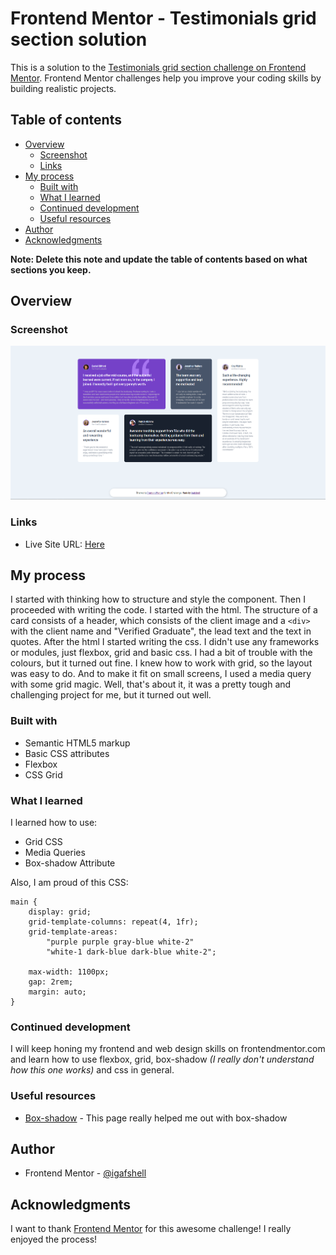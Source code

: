 # Frontend Mentor - Testimonials grid section solution

This is a solution to the [Testimonials grid section challenge on Frontend Mentor](https://www.frontendmentor.io/challenges/testimonials-grid-section-Nnw6J7Un7). Frontend Mentor challenges help you improve your coding skills by building realistic projects.

## Table of contents

- [Overview](#overview)
  - [Screenshot](#screenshot)
  - [Links](#links)
- [My process](#my-process)
  - [Built with](#built-with)
  - [What I learned](#what-i-learned)
  - [Continued development](#continued-development)
  - [Useful resources](#useful-resources)
- [Author](#author)
- [Acknowledgments](#acknowledgments)

**Note: Delete this note and update the table of contents based on what sections you keep.**

## Overview

### Screenshot

![Screenshot of solution](./images/testimonials-screenshot.png)

### Links

- Live Site URL: [Here](https://igafshell.github.io/testimonials-grid-section/)

## My process

I started with thinking how to structure and style the component. Then I proceeded with writing the code.
I started with the html. The structure of a card consists of a header, which consists of the client image and a `<div>` with the client name and "Verified Graduate", the lead text and the text in quotes.
After the html I started writing the css. I didn't use any frameworks or modules, just flexbox, grid and basic css. I had a bit of trouble with the colours, but it turned out fine. I knew how to work with grid, so the layout was easy to do. And to make it fit on small screens, I used a media query with some grid magic.
Well, that's about it, it was a pretty tough and challenging project for me, but it turned out well.

### Built with

- Semantic HTML5 markup
- Basic CSS attributes
- Flexbox
- CSS Grid

### What I learned

I learned how to use:

- Grid CSS
- Media Queries
- Box-shadow Attribute

Also, I am proud of this CSS:

```
main {
	display: grid;
	grid-template-columns: repeat(4, 1fr);
	grid-template-areas:
		"purple purple gray-blue white-2"
		"white-1 dark-blue dark-blue white-2";

	max-width: 1100px;
	gap: 2rem;
	margin: auto;
}
```

### Continued development

I will keep honing my frontend and web design skills on frontendmentor.com and learn how to use flexbox, grid, box-shadow *(I really don't understand how this one works)* and css in general.

### Useful resources

- [Box-shadow](https://www.w3schools.com/cssref/css3_pr_box-shadow.asp) - This page really helped me out with box-shadow

## Author

- Frontend Mentor - [@igafshell](https://www.frontendmentor.io/profile/yourusername)

## Acknowledgments

I want to thank [Frontend Mentor](https://www.frontendmentor.io/challenges) for this awesome challenge! I really enjoyed the process!
